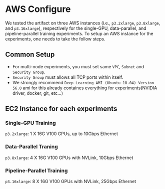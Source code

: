 # AWS Configure
We tested the artifact on three AWS instances (i.e., `p3.2xlarge`, `p3.8xlarge`, and `p3.16xlarge`), 
respectively for the single-GPU, data-parallel, and pipeline-parallel training experiments. 
To setup an AWS instance for the experiments, one needs to take the follow steps.

## Common Setup
- For multi-node experiments, you must set same `VPC`, `Subnet` and `Security Group`.
- `Security Group` must allows all TCP ports within itself.
- We strongly recommend `Deep Learning AMI (Ubuntu 18.04) Version 56.0` ami for this already containes everything for experiments(NVIDIA driver, docker, git, etc...)

## EC2 Instance for each experiments

### Single-GPU Training
  `p3.2xlarge`: 1 X 16G V100 GPUs, up to 10Gbps Ethernet

### Data-Parallel Traning
  `p3.8xlarge`: 4 X 16G V100 GPUs with NVLink, 10Gbps Ethernet

### Pipeline-Parallel Training
  `p3.16xlarge`: 8 X 16G V100 GPUs with NVLink, 25Gbps Ethernet
